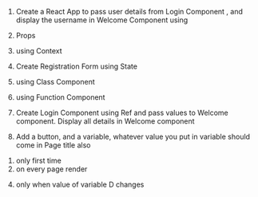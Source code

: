 1. Create a React App to pass user details from Login Component , and display the username in Welcome Component
using
1. Props
2. using Context


2. Create Registration Form using State
1. using Class Component
2. using Function Component

3. Create Login Component using Ref and pass values to Welcome component. Display all details in Welcome component

4. Add a button, and a variable, whatever value you put in variable should come in Page title also
1) only first time
2) on every page render
4. only when value of variable D changes 